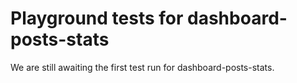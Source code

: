 # Playground tests for dashboard-posts-stats
We are still awaiting the first test run for dashboard-posts-stats.
